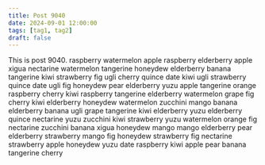 ```yaml
---
title: Post 9040
date: 2024-09-01 12:00:00
tags: [tag1, tag2]
draft: false
---
```

This is post 9040.
raspberry
watermelon
apple
raspberry
elderberry
apple
xigua
nectarine
watermelon
tangerine
honeydew
elderberry
banana
tangerine
kiwi
strawberry
fig
ugli
cherry
quince
date
kiwi
ugli
strawberry
quince
date
ugli
fig
honeydew
pear
elderberry
yuzu
apple
tangerine
orange
raspberry
cherry
kiwi
raspberry
tangerine
elderberry
watermelon
grape
fig
cherry
kiwi
elderberry
honeydew
watermelon
zucchini
mango
banana
elderberry
banana
ugli
grape
tangerine
kiwi
elderberry
yuzu
elderberry
quince
nectarine
yuzu
zucchini
kiwi
strawberry
yuzu
watermelon
orange
fig
nectarine
zucchini
banana
xigua
honeydew
mango
mango
elderberry
pear
elderberry
strawberry
mango
fig
honeydew
strawberry
fig
nectarine
strawberry
apple
honeydew
yuzu
date
raspberry
kiwi
apple
pear
banana
tangerine
cherry
